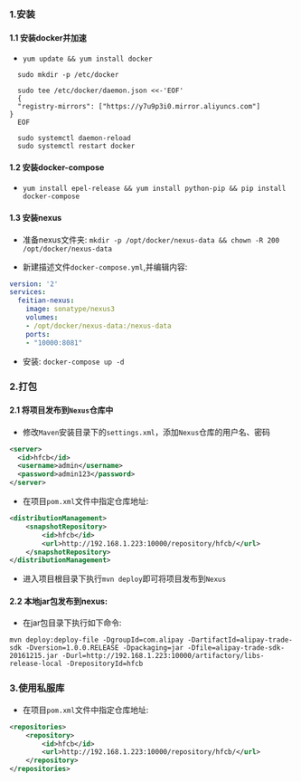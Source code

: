 ### 1.安装
#### 1.1 安装docker并加速
- `yum update && yum install docker`

```
  sudo mkdir -p /etc/docker

  sudo tee /etc/docker/daemon.json <<-'EOF'
  {
  "registry-mirrors": ["https://y7u9p3i0.mirror.aliyuncs.com"]
}
  EOF

  sudo systemctl daemon-reload
  sudo systemctl restart docker
```
  
#### 1.2 安装docker-compose

- `yum install epel-release && yum install python-pip && pip install docker-compose`

#### 1.3 安装nexus

- 准备nexus文件夹: `mkdir -p /opt/docker/nexus-data && chown -R 200 /opt/docker/nexus-data`

- 新建描述文件`docker-compose.yml`,并编辑内容:

```yml
version: '2'
services:
  feitian-nexus: 
    image: sonatype/nexus3
    volumes:
    - /opt/docker/nexus-data:/nexus-data
    ports:
    - "10000:8081"
```

- 安装: `docker-compose up -d`

### 2.打包
#### 2.1 将项目发布到`Nexus`仓库中
- 修改`Maven`安装目录下的`settings.xml`，添加`Nexus`仓库的用户名、密码

```xml
<server>
  <id>hfcb</id>
  <username>admin</username>
  <password>admin123</password>
</server>
```

- 在项目`pom.xml`文件中指定仓库地址:

```xml
<distributionManagement>
    <snapshotRepository>
        <id>hfcb</id>
        <url>http://192.168.1.223:10000/repository/hfcb/</url>
    </snapshotRepository>
</distributionManagement>
```
- 进入项目根目录下执行`mvn deploy`即可将项目发布到`Nexus`

#### 2.2 本地jar包发布到nexus:
- 在jar包目录下执行如下命令:
```
mvn deploy:deploy-file -DgroupId=com.alipay -DartifactId=alipay-trade-sdk -Dversion=1.0.0.RELEASE -Dpackaging=jar -Dfile=alipay-trade-sdk-20161215.jar -Durl=http://192.168.1.223:10000/artifactory/libs-release-local -DrepositoryId=hfcb
```

### 3.使用私服库
- 在项目`pom.xml`文件中指定仓库地址:

```xml
<repositories>
    <repository>
        <id>hfcb</id>
        <url>http://192.168.1.223:10000/repository/hfcb/</url>
    </repository>
</repositories>
```